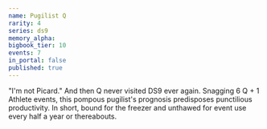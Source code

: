 ```yaml
---
name: Pugilist Q
rarity: 4
series: ds9
memory_alpha:
bigbook_tier: 10
events: 7
in_portal: false
published: true
---
```


"I'm not Picard." And then Q never visited DS9 ever again. Snagging 6 Q + 1 Athlete events, this pompous pugilist's prognosis predisposes punctilious productivity. In short, bound for the freezer and unthawed for event use every half a year or thereabouts.
